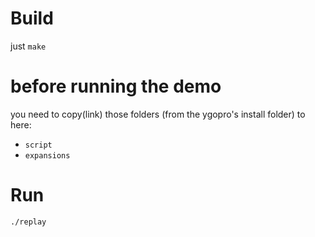 # Build

just `make`

# before running the demo

you need to copy(link) those folders (from the ygopro's install folder) to here:

  - `script`
  - `expansions`

# Run

```
./replay
```
